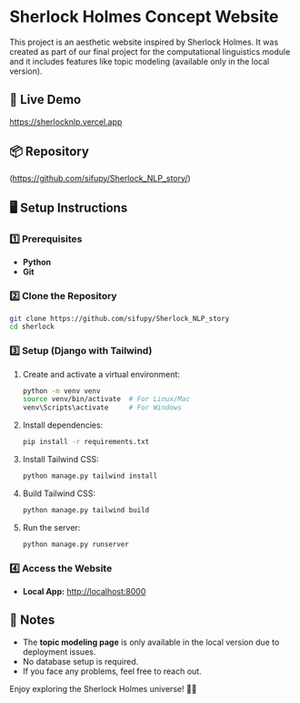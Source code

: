 # Sherlock Holmes Concept Website

This project is an aesthetic website inspired by Sherlock Holmes. It was created as part of our final project for the computational linguistics module and it includes features like topic modeling (available only in the local version).

## 🚀 Live Demo
https://sherlocknlp.vercel.app

## 📦 Repository
(https://github.com/sifupy/Sherlock_NLP_story/)

## 🖥️ Setup Instructions

### 1️⃣ Prerequisites
- **Python** 
- **Git**

### 2️⃣ Clone the Repository
```bash
git clone https://github.com/sifupy/Sherlock_NLP_story
cd sherlock
```

### 3️⃣ Setup (Django with Tailwind)
1. Create and activate a virtual environment:
   ```bash
   python -m venv venv
   source venv/bin/activate  # For Linux/Mac
   venv\Scripts\activate     # For Windows
   ```
2. Install dependencies:
   ```bash
   pip install -r requirements.txt
   ```
3. Install Tailwind CSS:
   ```bash
   python manage.py tailwind install
   ```
4. Build Tailwind CSS:
   ```bash
   python manage.py tailwind build
   ```
5. Run the server:
   ```bash
   python manage.py runserver
   ```

### 4️⃣ Access the Website
- **Local App:** [http://localhost:8000](http://localhost:8000)

## 📝 Notes
- The **topic modeling page** is only available in the local version due to deployment issues.
- No database setup is required.
- If you face any problems, feel free to reach out.

Enjoy exploring the Sherlock Holmes universe! 🕵️‍♂️

